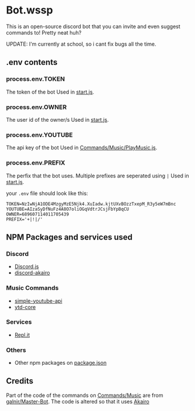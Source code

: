 # Bot.wssp

This is an open-source discord bot that you can invite and even suggest commands to! Pretty neat huh?

UPDATE: I'm currently at school, so i cant fix bugs all the time.

## .env contents

### process.env.TOKEN

The token of the bot
Used in [start.js](start.js).

### process.env.OWNER

The user id of the owner/s
Used in [start.js](start.js).

### process.env.YOUTUBE

The api key of the bot
Used in [Commands/Music/PlayMusic.js](./Commands/Music/PlayMusic.js).

### process.env.PREFIX

The perfix that the bot uses. Multiple prefixes are seperated using `|`
Used in [start.js](start.js).

your `.env` file should look like this:
```
TOKEN=NzIwNjA1ODE4MzgyMzE5Njk4.XuIadw.kjtUXvBOzzTxepM_R3y5eW7mBnc
YOUTUBE=AIzaSyDfNuFz4A8O7oliOGqVdtrJCsjFbYpBqCU
OWNER=689607114011705439
PREFIX='+|!|/'
```
## NPM Packages and services used

### Discord

- [Discord.js](https://discord.js.org/#/)
- [discord-akairo](https://discord-akairo.github.io/#/)

### Music Commands
- [simple-youtube-api](https://www.npmjs.com/package/simple-youtube-api)
- [ytd-core](https://www.npmjs.com/package/ytdl-core)

### Services

- [Repl.it](https://repl.it/)

### Others

- Other npm packages on [package.json](package.json)

## Credits

Part of the code of the commands on [Commands/Music](./Commands/Music/) are from [galnir/Master-Bot](https://github.com/galnir/Master-Bot). The code is altered so that it uses [Akairo](https://discord-akairo.github.io/#/)
